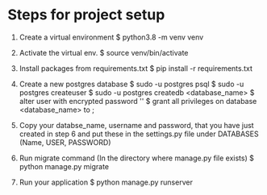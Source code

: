 # Steps for project setup
1. Create a virtual environment
    $ python3.8 -m venv venv
2. Activate the virtual env.
    $ source venv/bin/activate
3. Install packages from requirements.txt
    $ pip install -r requirements.txt
4. Create a new postgres database
    $ sudo -u postgres psql
    $ sudo -u postgres createuser <username>
    $ sudo -u postgres createdb <database_name>
    $ alter user <username> with encrypted password '<password>'
    $ grant all privileges on database <database_name> to <username> ;

5. Copy your databse_name, username and password, that you have just created in step 6 and put these in the settings.py file under DATABASES (Name, USER, PASSWORD)

6. Run migrate command (In the directory where manage.py file exists)
    $ python manage.py migrate

7. Run your application
    $ python manage.py runserver